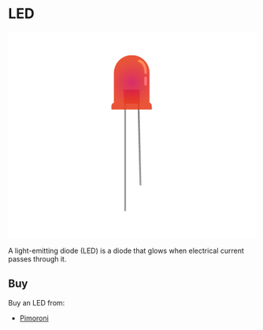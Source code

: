 # LED

![LED](led.png)

A light-emitting diode (LED) is a diode that glows when electrical current passes through it.

## Buy

Buy an LED from:

- [Pimoroni](http://shop.pimoroni.com/products/led-5mm-pack-of-10)
